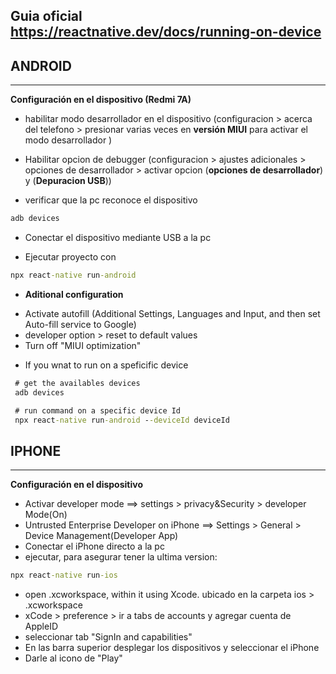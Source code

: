 ## Guia oficial <https://reactnative.dev/docs/running-on-device>

## ANDROID
---

<b>Configuración en el dispositivo (Redmi 7A)</b>

* habilitar modo desarrollador en el dispositivo
(configuracion > acerca del telefono > presionar varias veces en **versión MIUI** para activar el modo desarrollador )

* Habilitar opcion de debugger (configuracion > ajustes adicionales > opciones de desarrollador > activar opcion (**opciones de desarrollador**) y (**Depuracion USB**))

* verificar que la pc reconoce el dispositivo
```cmd
adb devices
```

* Conectar el dispositivo mediante USB a la pc

* Ejecutar proyecto con 
```cmd
npx react-native run-android
```
* **Aditional configuration**
- Activate autofill (Additional Settings, Languages and Input, and then set Auto-fill service to Google)
- developer option > reset to default values 
- Turn off "MIUI optimization" 

* If you wnat to run on a speficific device

```cmd
 # get the availables devices
 adb devices

 # run command on a specific device Id
 npx react-native run-android --deviceId deviceId
```


## IPHONE
---
<b>Configuración en el dispositivo</b>

* Activar developer mode ==> settings > privacy&Security > developer Mode(On)
* Untrusted Enterprise Developer on iPhone ==> Settings > General > Device Management(Developer App)
* Conectar el iPhone directo a la pc
* ejecutar, para asegurar tener la ultima version: 
```cmd
npx react-native run-ios
```
* open .xcworkspace, within it using Xcode. ubicado en la carpeta ios > .xcworkspace
* xCode > preference > ir a tabs de accounts y agregar cuenta de AppleID
* seleccionar tab "SignIn and capabilities" 
* En las barra superior desplegar los dispositivos y seleccionar el iPhone
* Darle al icono de "Play"